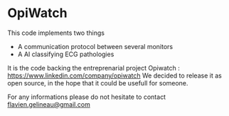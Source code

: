 # OpiWatch

This code implements two things

- A communication protocol between several monitors
- A AI classifying ECG pathologies

It is the code backing the entreprenarial project Opiwatch : https://www.linkedin.com/company/opiwatch
We decided to release it as open source, in the hope that it could be usefull for someone. 

For any informations please do not hesitate to contact flavien.gelineau@gmail.com
